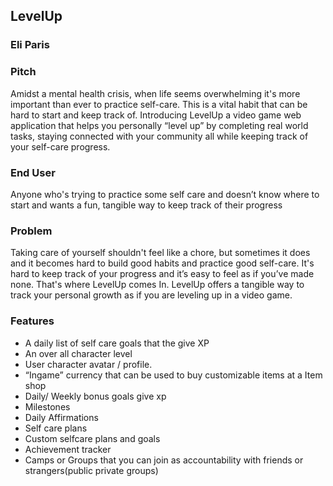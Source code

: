 ## LevelUp

### Eli Paris

### Pitch
Amidst a mental health crisis, when life seems overwhelming it's more important than ever to practice self-care. This is a vital habit that can be hard to start and keep track of. Introducing LevelUp a video game web application that helps you personally “level up” by completing real world tasks, staying connected with your community all while keeping track of your self-care progress.

### End User
Anyone who's trying to practice some self care and doesn’t know where to start and wants a fun, tangible way to keep track of their progress

### Problem
Taking care of yourself shouldn't feel like a chore, but sometimes it does and it becomes hard to build good habits and practice good self-care. It's hard to keep track of your progress and it’s easy to feel as if you’ve made none. That's where LevelUp comes In.  LevelUp offers a tangible way to track your personal growth as if you are leveling up in a video game.

### Features
* A  daily list of self care goals that the give XP 
* An over all character level
* User character avatar / profile.
* “Ingame” currency that can be used to buy customizable items at a Item shop
* Daily/ Weekly bonus goals give xp
* Milestones
* Daily Affirmations
* Self care plans 
* Custom selfcare plans and goals
* Achievement tracker
* Camps or Groups that you can join as accountability with friends or strangers(public private groups)
